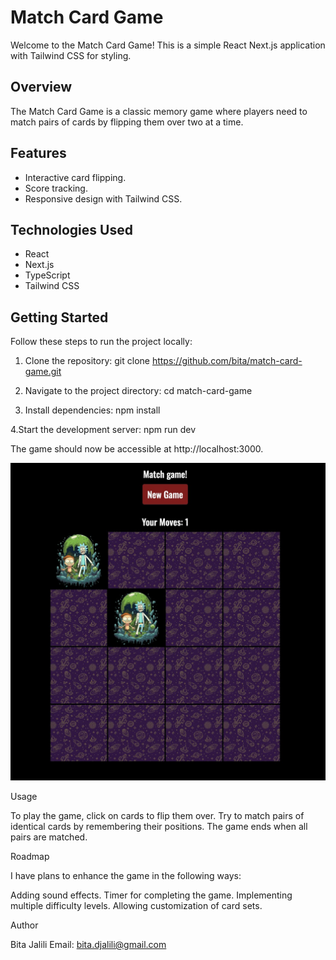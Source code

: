 # Match Card Game

Welcome to the Match Card Game! This is a simple React Next.js application with Tailwind CSS for styling.

## Overview

The Match Card Game is a classic memory game where players need to match pairs of cards by flipping them over two at a time.

## Features

- Interactive card flipping.
- Score tracking.
- Responsive design with Tailwind CSS.

## Technologies Used

- React
- Next.js
- TypeScript
- Tailwind CSS

## Getting Started

Follow these steps to run the project locally:

1. Clone the repository:
   git clone https://github.com/bita/match-card-game.git

2. Navigate to the project directory:
   cd match-card-game

3. Install dependencies:
   npm install
   
4.Start the development server:
  npm run dev

The game should now be accessible at http://localhost:3000.


![Alt text](<Create Next App.png>)

Usage

To play the game, click on cards to flip them over. Try to match pairs of identical cards by remembering their positions. The game ends when all pairs are matched.

Roadmap

I have plans to enhance the game in the following ways:

Adding sound effects.
Timer for completing the game.
Implementing multiple difficulty levels.
Allowing customization of card sets.

Author

Bita Jalili
Email: bita.djalili@gmail.com

